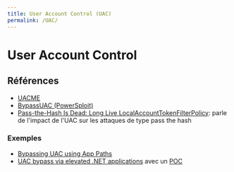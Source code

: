 ```yaml
---
title: User Account Control (UAC)
permalink: /UAC/
---
```


# User Account Control

## Références
- [UACME](https://github.com/hfiref0x/UACME)
- [BypassUAC (PowerSploit)](https://github.com/FuzzySecurity/PowerShell-Suite/tree/master/Bypass-UAC)
- [Pass-the-Hash Is Dead: Long Live LocalAccountTokenFilterPolicy](http://www.harmj0y.net/blog/redteaming/pass-the-hash-is-dead-long-live-localaccounttokenfilterpolicy/): parle de l'impact de l'UAC sur les attaques de type pass the hash

### Exemples
- [Bypassing UAC using App Paths](https://enigma0x3.net/2017/03/14/bypassing-uac-using-app-paths/)
- [UAC bypass via elevated .NET applications](https://offsec.provadys.com/UAC-bypass-dotnet.html) avec un [POC](https://gist.githubusercontent.com/clavoillotte/f2fba9fa4ba8db14093a62164963d4a9/raw/3184a420c3f6c38c975886027c4c84aba6b66e92/UAC-dotnet-profiler-poc.ps1)
